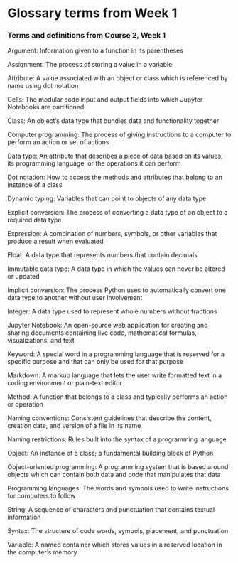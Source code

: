 # Glossary terms from Week 1

### Terms and definitions from Course 2, Week 1

Argument: Information given to a function in its parentheses

Assignment: The process of storing a value in a variable

Attribute: A value associated with an object or class which is referenced by name using dot notation

Cells: The modular code input and output fields into which Jupyter Notebooks are partitioned

Class: An object’s data type that bundles data and functionality together

Computer programming: The process of giving instructions to a computer to perform an action or set of actions

Data type: An attribute that describes a piece of data based on its values, its programming language, or the operations it can perform

Dot notation: How to access the methods and attributes that belong to an instance of a class

Dynamic typing: Variables that can point to objects of any data type

Explicit conversion: The process of converting a data type of an object to a required data type

Expression: A combination of numbers, symbols, or other variables that produce a result when evaluated

Float: A data type that represents numbers that contain decimals

Immutable data type: A data type in which the values can never be altered or updated

Implicit conversion: The process Python uses to automatically convert one data type to another without user involvement

Integer: A data type used to represent whole numbers without fractions

Jupyter Notebook: An open-source web application for creating and sharing documents containing live code, mathematical formulas, visualizations, and text

Keyword: A special word in a programming language that is reserved for a specific purpose and that can only be used for that purpose

Markdown: A markup language that lets the user write formatted text in a coding environment or plain-text editor 

Method: A function that belongs to a class and typically performs an action or operation

Naming conventions: Consistent guidelines that describe the content, creation date, and version of a file in its name

Naming restrictions: Rules built into the syntax of a programming language 

Object: An instance of a class; a fundamental building block of Python

Object-oriented programming: A programming system that is based around objects which can contain both data and code that manipulates that data

Programming languages: The words and symbols used to write instructions for computers to follow

String: A sequence of characters and punctuation that contains textual information

Syntax: The structure of code words, symbols, placement, and punctuation

Variable: A named container which stores values in a reserved location in the computer’s memory
